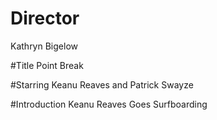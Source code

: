 # Director
Kathryn Bigelow

#Title 
Point Break

#Starring 
Keanu Reaves and Patrick Swayze

#Introduction
Keanu Reaves Goes Surfboarding
